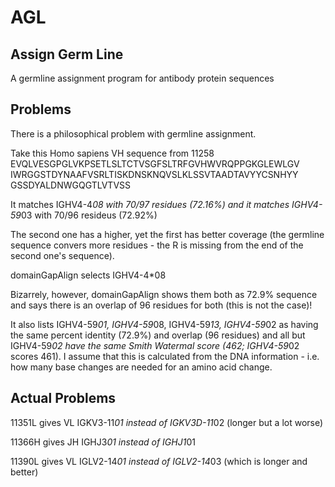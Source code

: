 AGL
===

Assign Germ Line
----------------

A germline assignment program for antibody protein sequences


Problems
--------
There is a philosophical problem with germline assignment.

Take this Homo sapiens VH sequence from 11258
EVQLVESGPGLVKPSETLSLTCTVSGFSLTRFGVHWVRQPPGKGLEWLGV
IWRGGSTDYNAAFVSRLTISKDNSKNQVSLKLSSVTAADTAVYYCSNHYY
GSSDYALDNWGQGTLVTVSS

It matches IGHV4-4*08 with 70/97 residues (72.16%) and
it matches IGHV4-59*03 with 70/96 resideus (72.92%)

The second one has a higher, yet the first has better coverage (the
germline sequence convers more residues - the R is missing from the
end of the second one's sequence).

domainGapAlign selects IGHV4-4*08

Bizarrely, however, domainGapAlign shows them both as 72.9% sequence
and says there is an overlap of 96 residues for both (this is not the
case)! 

It also lists IGHV4-59*01, IGHV4-59*08, IGHV4-59*13, IGHV4-59*02 as
having the same percent identity (72.9%) and overlap (96 residues) and
all but IGHV4-59*02 have the same Smith Watermal score (462;
IGHV4-59*02 scores 461). I assume that this is calculated from the DNA
information - i.e. how many base changes are needed for an amino acid
change. 

Actual Problems
---------------
11351L gives VL IGKV3-11*01 instead of IGKV3D-11*02 (longer but a lot worse)

11366H gives JH IGHJ3*01 instead of IGHJ1*01

11390L gives VL IGLV2-14*01 instead of IGLV2-14*03 (which is longer and better)

